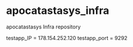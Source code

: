 # apocatastasys_infra
apocatastasys Infra repository

testapp_IP = 178.154.252.120
testapp_port = 9292
